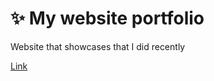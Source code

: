 # ✨ My website portfolio

Website that showcases that I did recently

[Link](https://grafgooseman.github.io/portfolio/)

